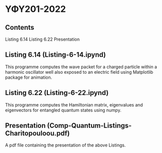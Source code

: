 # ΥΦΥ201-2022

## Contents

Listing 6.14 
Listing 6.22
Presentation

## Listing 6.14 (Listing-6-14.ipynd)

This programme computes the wave packet for a charged particle within
a harmonic oscillator well also exposed to an electric field using Matplotlib package for
animation.

## Listing 6.22 (Listing-6-22.ipynd)

This programme computes the Hamiltonian matrix, eigenvalues and eigenvectors for
entangled quantum states using numpy.

## Presentation (Comp-Quantum-Listings-Charitopouloou.pdf)

A pdf file containing the presentation of the above Listings.
